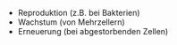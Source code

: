 - Reproduktion (z.B. bei Bakterien)
- Wachstum (von Mehrzellern)
- Erneuerung (bei abgestorbenden Zellen)